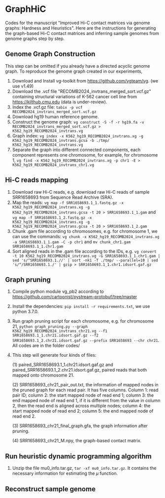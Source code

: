 # GraphHiC

Codes for the manuscript "Improved Hi-C contact matrices via genome graphs: Hardness and Heuristics". Here are the instructions for generating the graph-based Hi-C contact matrices and inferring sample genomes from genome graphs step by step.

## Genome Graph Construction

This step can be omitted if you already have a directed acyclic genome graph. To reproduce the genome graph created in our experiments, 

1. Download and Install vg-toolkit from https://github.com/vgteam/vg. (we use v1.49)
2. Download the .vcf file "RECOMB2024_invtrans_merged_sort.vcf.gz" containing structural variations of K-562 cancer cell line from https://kilthub.cmu.edu (data is under-review).
3. Index the .vcf.gz file: `tabix -p vcf RECOMB2024_invtrans_merged_sort.vcf.gz`
4. Download hg19 human reference genome.
5. Construct the genome graph: `vg construct -S -f -r hg19.fa -v RECOMB2024_invtrans_merged_sort.vcf.gz > K562_hg19_RECOMB2024_invtrans.vg`
6. Graph index: `vg index -x K562_hg19_RECOMB2024_invtrans.xg -g K562_hg19_RECOMB2024_invtrans.gcsa -b ./tmp/ K562_hg19_RECOMB2024_invtrans.vg`
7. Separate the graph into different connected components, each component represents one chromosome, for example, for chromosome 1, `vg find -x K562_hg19_RECOMB2024_invtrans.xg -p chr1 -E > K562_hg19_RECOMB2024_invtrans_chr1.vg`

## Hi-C reads mapping

1. Download raw Hi-C reads, e.g. download raw Hi-C reads of sample SRR1658693 from Sequence Read Archive (SRA).
2. Map the reads: `vg map -f SRR1658693.1_1.fastq.gz -x K562_hg19_RECOMB2024_invtrans.xg -g K562_hg19_RECOMB2024_invtrans.gcsa -t 20 > SRR1658693.1_1.gam` and `vg map -f SRR1658693.1_2.fastq.gz -x K562_hg19_RECOMB2024_invtrans.xg -g K562_hg19_RECOMB2024_invtrans.gcsa -t 20 > SRR1658693.1_2.gam`
3. Chunk .gam file according to chromosomes, e.g. for chromosome 1, we can use the commands: `vg chunk -x K562_hg19_RECOMB2024_invtrans.xg -a SRR1658693.1_1.gam -C -p chr1` and `mv chunk_chr1.gam SRR1658693.1_1.chr1.gam`
4. Sort aligned reads in the .gam file according to the IDs, e.g. `vg convert -t 10 K562_hg19_RECOMB2024_invtrans.vg -G SRR1658693.1_1.chr1.gam | sed 's/^SRR1658693.1.//' | sort -nk1 -T ./tmp/ --parallel=10 | sed 's/^/SRR1658693.1./' | gzip > SRR1658693.1_1.chr1.idsort.gaf.gz`

## Graph pruning

1. Compile python module vg_pb2 according to https://github.com/cartoonist/pystream-protobuf/tree/master
2. Install the dependencies: `pip install -r requirements.txt`, we use python 3.7.0.
3. Run graph pruning script for each chromosome, e.g. for chromosome 21, `python graph_pruning.py --graph K562_hg19_RECOMB2024_invtrans_chr21.vg --f1 SRR1658693.1_1.chr21.idsort.gaf.gz --f2 SRR1658693.1_2.chr21.idsort.gaf.gz --prefix SRR1658693 --chr chr21`. All codes are in the folder codes/
4. This step will generate four kinds of files:

   (1) paired_SRR1658693.1_1.chr21.idsort.gaf.gz and paired_SRR1658693.1_2.chr21.idsort.gaf.gz, paired reads that both mapped onto chromosome 21.

   (2) SRR1658693_chr21_pair_out.txt, the information of mapped nodes in the pruned graph for each read pair. It has five columns. Column 1: read pair ID; column 2: the start mapped node of read end 1; column 3: the end mapped node of read end 1, if it is different from the value in column 2, then the read end is aligned across multiple nodes; column 4: the start mapped node of read end 2; column 5: the end mapped node of read end 2.

   (3) SRR1658693_chr21_final_graph.gfa, the graph information after pruning.

   (4) SRR1658693_chr21_M.npy, the graph-based contact matrix.

## Run heuristic dynamic programming algorithm

1. Unzip the file mu0_info.tar.gz, `tar -xf mu0_info.tar.gz`. It contains the necessary information for estimating the $\mu$ function.

## Reconstruct sample genome
